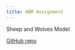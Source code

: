 ```yaml
---
title: ABM Assignment
---
```



Sheep and Wolves Model

[GitHub repo](https://github.com/Kegs30/kegs30.github.io)
